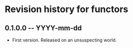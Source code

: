 # Revision history for functors

## 0.1.0.0 -- YYYY-mm-dd

* First version. Released on an unsuspecting world.
